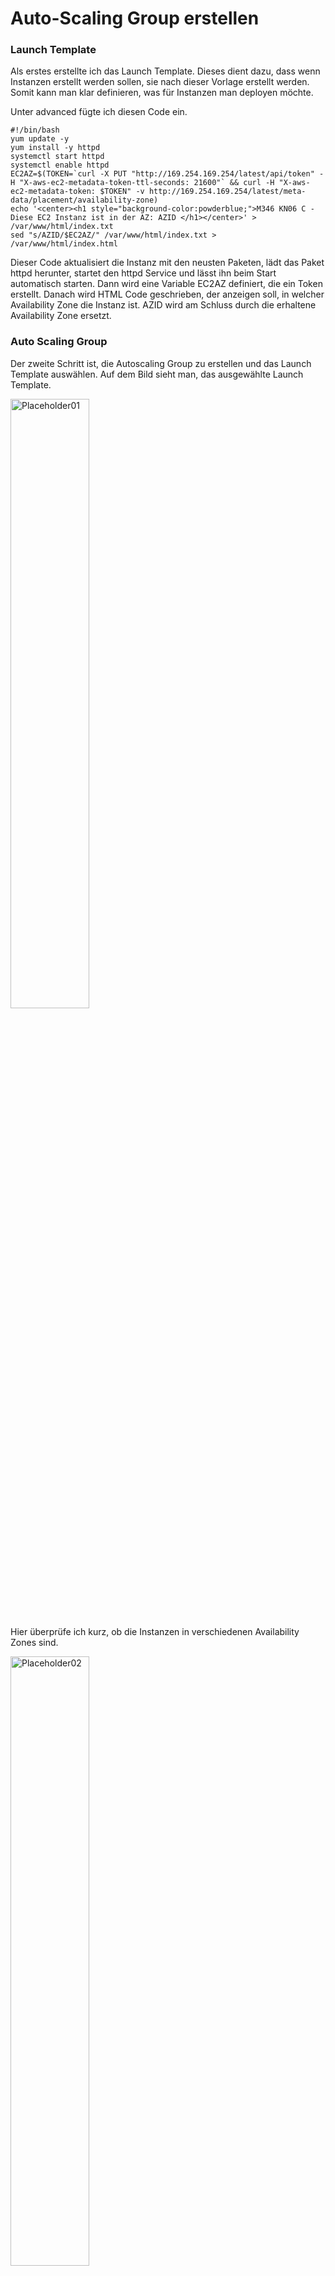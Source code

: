# Auto-Scaling Group erstellen

### Launch Template

Als erstes erstellte ich das Launch Template. Dieses dient dazu, dass wenn Instanzen erstellt werden sollen, sie nach dieser Vorlage erstellt werden. Somit kann man klar definieren, was für Instanzen man deployen möchte. 

Unter advanced fügte ich diesen Code ein. 
```
#!/bin/bash
yum update -y
yum install -y httpd
systemctl start httpd
systemctl enable httpd
EC2AZ=$(TOKEN=`curl -X PUT "http://169.254.169.254/latest/api/token" -H "X-aws-ec2-metadata-token-ttl-seconds: 21600"` && curl -H "X-aws-ec2-metadata-token: $TOKEN" -v http://169.254.169.254/latest/meta-data/placement/availability-zone)
echo '<center><h1 style="background-color:powderblue;">M346 KN06 C - Diese EC2 Instanz ist in der AZ: AZID </h1></center>' > /var/www/html/index.txt
sed "s/AZID/$EC2AZ/" /var/www/html/index.txt > /var/www/html/index.html
```

Dieser Code aktualisiert die Instanz mit den neusten Paketen, lädt das Paket httpd herunter, startet den httpd Service und lässt ihn beim Start automatisch starten. Dann wird eine Variable EC2AZ definiert, die ein Token erstellt. Danach wird HTML Code geschrieben, der anzeigen soll, in welcher Availability Zone die Instanz ist. AZID wird am Schluss durch die erhaltene Availability Zone ersetzt. 

### Auto Scaling Group
Der zweite Schritt ist, die Autoscaling Group zu erstellen und das Launch Template auswählen. Auf dem Bild sieht man, das ausgewählte Launch Template. 

<img width=50% height=50% alt="Placeholder01" src="https://github.com/user-attachments/assets/69f79e69-5c12-412f-b14a-872bccf7682b">

Hier überprüfe ich kurz, ob die Instanzen in verschiedenen Availability Zones sind. 

<img width=50% height=50% alt="Placeholder02" src="https://github.com/user-attachments/assets/3d908079-88b1-4452-babf-06fecd2239e1">

Auf dem Bild sieht man, dass sie in den Availability Zones 1a und 1b sind. Anbei noch der Beweis, dass der Code funktioniert hat. 

<img width=50% height=50% alt="Placeholder03" src="https://github.com/user-attachments/assets/fbdaaa00-8ff1-4ff0-9633-4a75803ff3a9">

### Fazit
Ich habe die Auto Scaling Group erstellt, ein Launch Template erstellt und ausgewählt und die Namen korrekt gesetzt. 

Der Auto Scaler erstellt je nach Einstellung neue Instanzen und löscht diese wieder. Der Unterschied zu einem Load Balancer ist, dass der Load Balancer den **traffic** auf Instanzen verteilt und ein Auto Scaler **Instanzen erstellt**. In Kombination sind diese Services sehr effizient und werden sicher bei den meisten Firmen so benutzt. 
